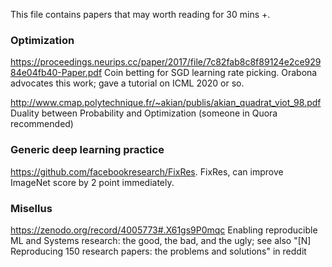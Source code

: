 This file contains papers that may worth reading for 30 mins +. 


### Optimization
https://proceedings.neurips.cc/paper/2017/file/7c82fab8c8f89124e2ce92984e04fb40-Paper.pdf
Coin betting for SGD learning rate picking. 
Orabona advocates this work; gave a tutorial on ICML 2020 or so. 

http://www.cmap.polytechnique.fr/~akian/publis/akian_quadrat_viot_98.pdf
Duality between Probability and Optimization  (someone in Quora recommended)

### Generic deep learning practice
https://github.com/facebookresearch/FixRes. FixRes, can improve ImageNet score by 2 point immediately. 

### Misellus
https://zenodo.org/record/4005773#.X61gs9P0mqc Enabling reproducible ML and Systems research: the good, the bad, and the ugly; see also "[N] Reproducing 150 research papers: the problems and solutions" in reddit
